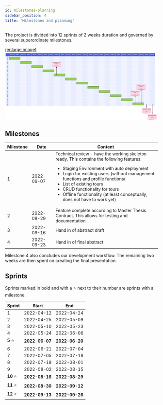 ```yaml
---
id: milestones-planning
sidebar_position: 4
title: "Milestones and planning"
---
```


The project is divided into 12 sprints of 2 weeks duration and governed by several superordinate milestones.

[(enlarge image)](/img/general/GANTT.jpg)
![Example banner](/img/general/GANTT.jpg)

## Milestones

| Milestone | Date       | Content                                                                                                                                                                                                                                                                                                                                                                                         |
|-----------|------------|-------------------------------------------------------------------------------------------------------------------------------------------------------------------------------------------------------------------------------------------------------------------------------------------------------------------------------------------------------------------------------------------------|
| 1         | 2022-06-07 | Technical review - have the working skeleton ready. This contains the following features: <ul><li>Staging Environment with auto deployment</li><li>Login for existing users (without management functions and profile functions(</li><li>List of existing tours</li><li>CRUD functionality for tours</li><li>Offline functionality (at least conceptually, does not have to work yet)</li></ul> |
| 2         | 2022-08-29 | Feature complete according to Master Thesis Contract. This allows for testing and documentation.                                                                                                                                                                                                                                                                                                |
| 3         | 2022-09-16 | Hand in of abstract draft                                                                                                                                                                                                                                                                                                                                                                       |
| 4         | 2022-09-23 | Hand in of final abstract                                                                                                                                                                                                                                                                                                                                                                       |

Milestone 4 also concludes our development workflow. The remaining two weeks are then spent on creating the final
presentation.

## Sprints

Sprints marked in bold and with a ⭐ next to their number are sprints with a milestone.

| Sprint    | Start          | End            |
|-----------|----------------|----------------|
| 1         | 2022-04-12     | 2022-04-24     |
| 2         | 2022-04-25     | 2022-05-09     |
| 3         | 2022-05-10     | 2022-05-23     |
| 4         | 2022-05-24     | 2022-06-06     |
| **5** ⭐   | **2022-06-07** | **2022-06-20** |
| 6         | 2022-06-21     | 2022-07-04     |
| 7         | 2022-07-05     | 2022-07-18     |
| 8         | 2022-07-19     | 2022-08-01     |
| 9         | 2022-08-02     | 2022-08-15     |
| **10** ⭐  | **2022-08-16** | **2022-08-29** |
| **11** ⭐  | **2022-08-30** | **2022-09-12** |
| **12** ⭐  | **2022-09-13** | **2022-09-26** |